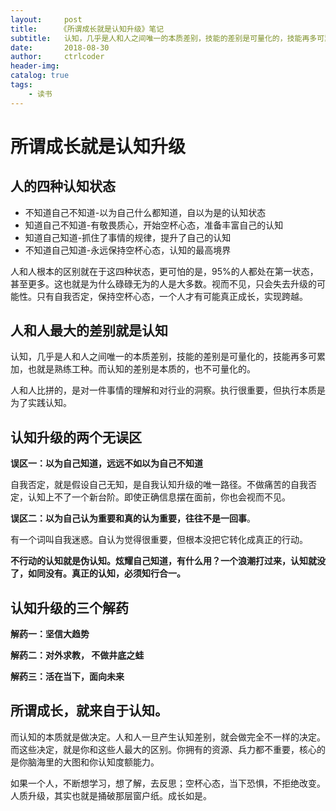 ```yaml
---
layout:     post
title:     《所谓成长就是认知升级》笔记
subtitle:   认知，几乎是人和人之间唯一的本质差别，技能的差别是可量化的，技能再多可累加，也就是熟练工种。而认知的差别是本质的，也不可量化的。
date:       2018-08-30
author:     ctrlcoder
header-img: 
catalog: true
tags:
    - 读书
---
```


# 所谓成长就是认知升级

## 人的四种认知状态

- 不知道自己不知道-以为自己什么都知道，自以为是的认知状态
- 知道自己不知道-有敬畏质心，开始空杯心态，准备丰富自己的认知
- 知道自己知道-抓住了事情的规律，提升了自己的认知
- 不知道自己知道-永远保持空杯心态，认知的最高境界

人和人根本的区别就在于这四种状态，更可怕的是，95%的人都处在第一状态，甚至更多。这也就是为什么碌碌无为的人是大多数。视而不见，只会失去升级的可能性。只有自我否定，保持空杯心态，一个人才有可能真正成长，实现跨越。

## 人和人最大的差别就是认知

认知，几乎是人和人之间唯一的本质差别，技能的差别是可量化的，技能再多可累加，也就是熟练工种。而认知的差别是本质的，也不可量化的。

人和人比拼的，是对一件事情的理解和对行业的洞察。执行很重要，但执行本质是为了实践认知。

## 认知升级的两个无误区

**误区一：以为自己知道，远远不如以为自己不知道**

自我否定，就是假设自己无知，是自我认知升级的唯一路径。不做痛苦的自我否定，认知上不了一个新台阶。即使正确信息摆在面前，你也会视而不见。

**误区二：以为自己认为重要和真的认为重要，往往不是一回事**。

有一个词叫自我迷惑。自认为觉得很重要，但根本没把它转化成真正的行动。

**不行动的认知就是伪认知。炫耀自己知道，有什么用？一个浪潮打过来，认知就没了，如同没有。真正的认知，必须知行合一。**

## 认知升级的三个解药

**解药一：坚信大趋势**

**解药二：对外求教， 不做井底之蛙**

**解药三：活在当下，面向未来**

## 所谓成长，就来自于认知。

而认知的本质就是做决定。人和人一旦产生认知差别，就会做完全不一样的决定。而这些决定，就是你和这些人最大的区别。你拥有的资源、兵力都不重要，核心的是你脑海里的大图和你认知度额能力。

如果一个人，不断想学习，想了解，去反思；空杯心态，当下恐惧，不拒绝改变。人质升级，其实也就是捅破那层窗户纸。成长如是。

#